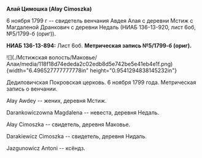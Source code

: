 **Алай Цимошка (Ałay Cimoszka)**

6 ноября 1799 г -- свидетель венчания Авдея Алая с деревни Мстиж с
Магдаленой Дранкович с деревни Недаль (НИАБ 136-13-920, лист 6об,
№5/1799-б (ориг)).

**НИАБ 136-13-894:** Лист 6об. **Метрическая запись №5/1799-б (ориг).**

![](./Мстижская волость/Маковье/Алаи/media/118f18d74ededa2c02edb8d5e742be5e41eb4e1f.png){width="6.496527777777778in"
height="0.9541294838145232in"}

Дедиловичская Покровская церковь. 6 ноября 1799 года. Метрическая запись
о венчании.

Ałay Awdey -- жених, деревня Мстиж.

Darankowiczowna Magdalena -- невеста, деревня Недаль.

Ałay Cimoszka -- свидетель, деревня Маковье.

Darakiewicz Cimoszka -- свидетель, деревня Нидаль.

Jazgunowicz Antoni -- ксёндз.
